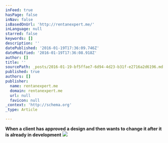 ```yaml
---
inFeed: true
hasPage: false
inNav: false
isBasedOnUrl: 'http://rentanexpert.me/'
inLanguage: null
starred: false
keywords: []
description: ''
datePublished: '2016-01-19T17:36:09.746Z'
dateModified: '2016-01-19T17:36:08.918Z'
author: []
title: ''
sourcePath: _posts/2016-01-19-bf5ffae7-6d94-4d23-b31f-e2716a2d6196.md
published: true
authors: []
publisher:
  name: rentanexpert.me
  domain: rentanexpert.me
  url: null
  favicon: null
_context: 'http://schema.org'
_type: Article

---
```

**When a client has approved a design and then wants to change it after it is already in development**
![](https://s3-us-west-2.amazonaws.com/the-grid-img/p/e79add3ff52febc8ff75d455bf691859a9c03b12.gif)